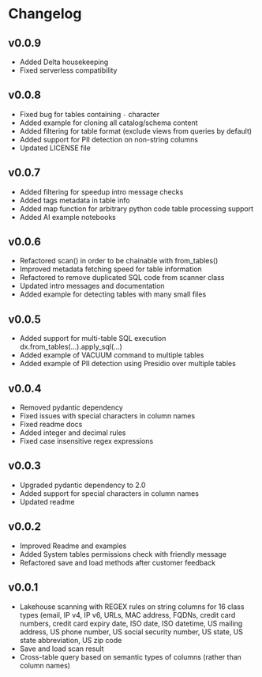 # Changelog

## v0.0.9
* Added Delta housekeeping
* Fixed serverless compatibility

## v0.0.8
* Fixed bug for tables containing `-` character
* Added example for cloning all catalog/schema content
* Added filtering for table format (exclude views from queries by default)
* Added support for PII detection on non-string columns
* Updated LICENSE file

## v0.0.7
* Added filtering for speedup intro message checks
* Added tags metadata in table info
* Added map function for arbitrary python code table processing support
* Added AI example notebooks

## v0.0.6
* Refactored scan() in order to be chainable with from_tables()
* Improved metadata fetching speed for table information
* Refactored to remove duplicated SQL code from scanner class
* Updated intro messages and documentation
* Added example for detecting tables with many small files

## v0.0.5
* Added support for multi-table SQL execution dx.from_tables(...).apply_sql(...)
* Added example of VACUUM command to multiple tables
* Added example of PII detection using Presidio over multiple tables

## v0.0.4
* Removed pydantic dependency
* Fixed issues with special characters in column names
* Fixed readme docs
* Added integer and decimal rules
* Fixed case insensitive regex expressions 

## v0.0.3
* Upgraded pydantic dependency to 2.0
* Added support for special characters in column names
* Updated readme

## v0.0.2
* Improved Readme and examples
* Added System tables permissions check with friendly message
* Refactored save and load methods after customer feedback

## v0.0.1
* Lakehouse scanning with REGEX rules on string columns for 16 class types (email, IP v4, IP v6, URLs, MAC address, FQDNs, credit card numbers, credit card expiry date, ISO date, ISO datetime, US mailing address, US phone number, US social security number, US state, US state abbreviation, US zip code
* Save and load scan result
* Cross-table query based on semantic types of columns (rather than column names)
